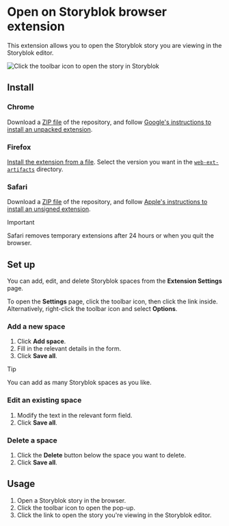 
# Open on Storyblok browser extension

This extension allows you to open the Storyblok story you are viewing in the Storyblok editor.

![Click the toolbar icon to open the story in Storyblok](./screenshot.avif)

## Install

### Chrome

Download a [ZIP file](https://github.com/angelikatyborska/open-on-storyblok-extension/archive/refs/heads/main.zip) of the repository, and follow [Google's instructions to install an unpacked extension](https://developer.chrome.com/docs/extensions/get-started/tutorial/hello-world#load-unpacked).

### Firefox

[Install the extension from a file](https://support.mozilla.org/en-US/kb/find-and-install-add-ons-add-features-to-firefox#w_how-do-i-find-and-install-add-ons). Select the version you want in the [`web-ext-artifacts`](/web-ext-artifacts) directory.

### Safari

Download a [ZIP file](https://github.com/angelikatyborska/open-on-storyblok-extension/archive/refs/heads/main.zip) of the repository, and follow [Apple's instructions to install an unsigned extension](https://developer.apple.com/documentation/safariservices/running-your-safari-web-extension#Temporarily-install-a-web-extension-folder-in-macOS-Safari).

> [!IMPORTANT]
> Safari removes temporary extensions after 24 hours or when you quit the browser.

## Set up

You can add, edit, and delete Storyblok spaces from the **Extension Settings** page.

To open the **Settings** page, click the toolbar icon, then click the link inside. Alternatively, right-click the toolbar icon and select **Options**.

### Add a new space

1. Click **Add space**.
2. Fill in the relevant details in the form.
3. Click **Save all**.

>[!TIP]
> You can add as many Storyblok spaces as you like.

### Edit an existing space

1. Modify the text in the relevant form field.
2. Click **Save all**.

### Delete a space

1. Click the **Delete** button below the space you want to delete.
2. Click **Save all**.

## Usage

1. Open a Storyblok story in the browser.
2. Click the toolbar icon to open the pop-up.
3. Click the link to open the story you're viewing in the Storyblok editor.
